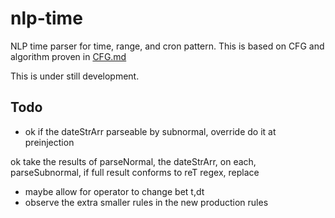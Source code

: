 # nlp-time
NLP time parser for time, range, and cron pattern. This is based on CFG and algorithm proven in [CFG.md](./CFG.md)

This is under still development.

## Todo

- ok if the dateStrArr parseable by subnormal, override
do it at preinjection

ok take the results of parseNormal, the dateStrArr, on each, parseSubnormal, if full result conforms to reT regex, replace

- maybe allow for operator to change bet t,dt
- observe the extra smaller rules in the new production rules